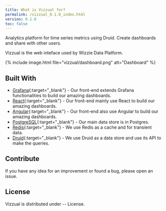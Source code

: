 ```yaml
---
title: What is Vizzual for?
permalink: /vizzual_0.1.0_index.html
version: 0.1.0
toc: false
---
```


Analytics platform for time series metrics using Druid. Create dashboards and share with other users.

Vizzual is the web inteface used by Wizzie Data Platform.

{% include image.html file="vizzual/dashboard.png" alt="Dashboard" %}

## Built With
- [Grafana](https://grafana.com/){:target="_blank"} - Our front-end extends Grafana functionalities to build our amazing dashboards.
- [React](https://reactjs.org/){:target="_blank"} - Our front-end mainly use React to build our amazing dashboards.
- [Angular](https://angular.io/){:target="_blank"} - Our front-end also use Angular to build our amazing dashboards.
- [PostgreSQL](http://www.postgresql.org/){:target="_blank"} - Our main data store is in Postgres.
- [Redis](http://redis.io/){:target="_blank"} - We use Redis as a cache and for transient data.
- [Druid](http://druid.io/){:target="_blank"} - We use Druid as a data store and use its API to make the queries.

## Contribute
If you have any idea for an improvement or found a bug, please open an issue.

## License
Vizzual is distributed under -- License.
